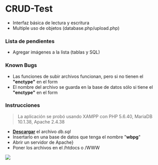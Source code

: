# CRUD-Test
- Interfaz básica de lectura y escritura
- Multiple uso de objetos (database.php/upload.php)

### Lista de pendientes
- Agregar imágenes a la lista (tablas y SQL)

### Known Bugs
- Las funciones de subir archivos funcionan, pero si no tienen el **"enctype"** en el form
- El nombre del archivo se guarda en la base de datos sólo si tiene el **"enctype"** en el form

### Instrucciones
> La aplicación se probó usando XAMPP con PHP 5.6.40, MariaDB 10.1.38, Apache 2.4.38

- [**Descargar**](https://github.com/nicolas-contreras/crud-test/blob/main/db.sql) el archivo *db.sql*  
- Insertarlo en una base de datos que tenga el nombre "**wbpg**"
- Abrir un servidor de Apache}
- Poner los archivos en el /htdocs o /WWW

![](https://i.ibb.co/QrrYTNh/descargar.png)

